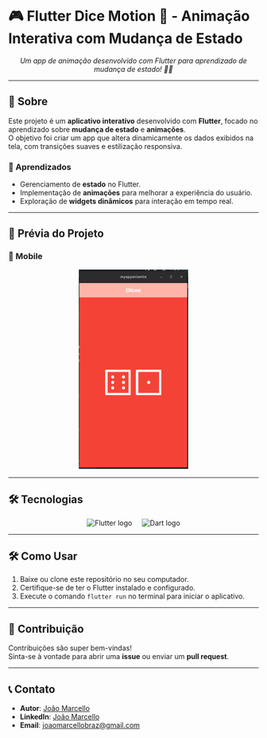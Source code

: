 # 🎮 Flutter Dice Motion 🎲 - Animação Interativa com Mudança de Estado

<p align="center">
  <i>Um app de animação desenvolvido com Flutter para aprendizado de mudança de estado! 🚀✨</i>
</p>

---

## 📖 Sobre

Este projeto é um **aplicativo interativo** desenvolvido com **Flutter**, focado no aprendizado sobre **mudança de estado** e **animações**.  
O objetivo foi criar um app que altera dinamicamente os dados exibidos na tela, com transições suaves e estilização responsiva.

### 🌟 Aprendizados
- Gerenciamento de **estado** no Flutter.
- Implementação de **animações** para melhorar a experiência do usuário.
- Exploração de **widgets dinâmicos** para interação em tempo real.

---

## 🌟 Prévia do Projeto

### 📱 Mobile
<div align="center">
  <img height="400" src="https://github.com/Joaomarcellodev/myappanimate/blob/main/git/mobileappanimate.png?raw=true?" alt="Prévia da Página no Mobile" />
</div>

---

## 🛠️ Tecnologias
<div align="center">
  <img src="https://cdn.jsdelivr.net/gh/devicons/devicon/icons/flutter/flutter-original.svg" height="60" alt="Flutter logo" />
  <img width="12" />
  <img src="https://cdn.jsdelivr.net/gh/devicons/devicon/icons/dart/dart-original.svg" height="60" alt="Dart logo" />
</div>

---

## 🛠️ Como Usar

1. Baixe ou clone este repositório no seu computador.
2. Certifique-se de ter o Flutter instalado e configurado.
3. Execute o comando `flutter run` no terminal para iniciar o aplicativo.

---

## 🌟 Contribuição

Contribuições são super bem-vindas!  
Sinta-se à vontade para abrir uma **issue** ou enviar um **pull request**.

---

## 📞 Contato

- **Autor**: [João Marcello](https://github.com/Joaomarcellodev)  
- **LinkedIn**: [João Marcello](https://www.linkedin.com/in/joaomarcellodev/)  
- **Email**: joaomarcellobraz@gmail.com  
